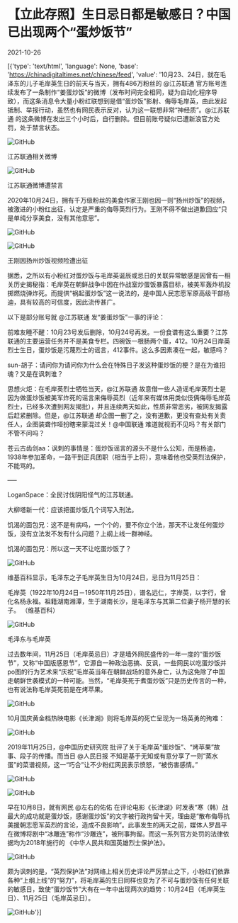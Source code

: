 # 【立此存照】生日忌日都是敏感日？中国已出现两个“蛋炒饭节”

2021-10-26

[{'type': 'text/html', 'language': None, 'base': 'https://chinadigitaltimes.net/chinese/feed', 'value': '10月23、24日，就在毛泽东的儿子毛岸英生日的前天与当天，拥有486万粉丝的 @江苏联通 官方账号连续发布了一条制作“姜蛋炒饭”的微博（发布时间完全相同，疑为自动化程序导致），而这条消息令大量小粉红联想到是借“蛋炒饭”影射、侮辱毛岸英，由此发起抵制、举报行动，虽然也有网民表示反对，认为这一联想非常“神经质”。@江苏联通 的这条微博在发出三个小时后，自行删除。但目前账号疑似已遭新浪官方处罚，处于禁言状态。

![GitHub](https://chinadigitaltimes.net/chinese/files/2021/10/image-1635264098019.png)

江苏联通相关微博  

![GitHub](https://chinadigitaltimes.net/chinese/files/2021/10/image-1635266519438.png)

江苏联通微博遭禁言 

2020年10月24日，拥有千万级粉丝的美食作家王刚也因一则“扬州炒饭”的视频，被激进的小粉红出征，认定是严重的侮辱英烈行为。王刚不得不做出道歉回应“只是单纯分享美食，没有其他意思”。

![GitHub](https://chinadigitaltimes.net/chinese/files/2020/10/post-658626-5f9665e185f2e.)

![GitHub](https://chinadigitaltimes.net/chinese/files/2020/10/post-658626-5f9665e1a75d9.)

王刚因扬州炒饭视频险遭出征  

据悉，之所以有小粉红对蛋炒饭与毛岸英诞辰或忌日的关联异常敏感是因曾有一相关历史揭秘指：毛岸英在朝鲜战争中因在作战室炒蛋饭暴露目标，被美军轰炸机投掷燃烧弹炸死。而提供“祸起蛋炒饭”这一说法的，是中国人民志愿军原高级干部杨迪，具有较高的可信度，因此流传甚广。

以下是部分账号就 @江苏联通 发“姜蛋炒饭”一事的评论：



前难友睡不醒：10月23号发后删除，10月24号再发。一份食谱有这么重要？江苏联通的主要运营任务并不是美食专栏。四碗饭一根肠两个蛋，412。10月24日岸英烈士生日，蛋炒饭是污蔑烈士的谣言，412事件。这么多因素凑在一起，敏感吗？

sun-胡子：请问你为请问你为什么会在特殊日子发这种蛋炒饭的梗？是在为谁招魂？又是在讽刺谁？ 

思想火炬：在毛岸英烈士牺牲当天，@江苏联通 故意借一些人造谣毛岸英烈士是因为做蛋炒饭被美军炸死的谣言来侮辱英烈（近年来有媒体用类似伎俩侮辱毛岸英烈士，已经多次遭到网友揭批），并且连续两天如此，性质非常恶劣，被网友揭露后赶紧删除。但是，@江苏联通 却企图一删了之，没有道歉，更没有查处有关责任人，企图装聋作哑扮瞎来蒙混过关！@中国联通 难道就视而不见吗？有关部门不管不问吗？

苍云古齿剑aa：讽刺的事情是：蛋炒饭谣言的源头不是什么公知，而是杨迪，1938年参加革命，一路干到正兵团职（相当于上将），意味着他也受英烈法保护，不能骂的。

&#8212;&#8211;

LoganSpace：全民讨伐阴阳怪气的江苏联通。

大柳塔新一代：应该把蛋炒饭几个词写入刑法。

饥渴的面包兄：这不是有病吗，一个个的，要不你立个法，那天不让发任何蛋炒饭，没有立法发不发有什么问题？上纲上线一群神经。

饥渴的面包兄：所以这一天不让吃蛋炒饭了？



![GitHub](https://chinadigitaltimes.net/chinese/files/2021/10/image-1635267425135.png)

维基百科显示，毛泽东之子毛岸英生日为10月24日，忌日为11月25日：



毛岸英（1922年10月24日－1950年11月25日），谱名远仁，字岸英，以字行，曾化名杨永福。祖籍湖南湘潭，生于湖南长沙，是毛泽东与其第二位妻子杨开慧的长子。 （维基百科）



![GitHub](https://chinadigitaltimes.net/chinese/files/2021/10/image-1635267992998.png)

 毛泽东与毛岸英 

过去数年间，11月25日（毛岸英忌日）才是墙外网民盛传的一年一度的“蛋炒饭节”，又称“中国版感恩节”，它源自一种政治恶搞、反讽，一些网民以吃蛋炒饭并po图的行为艺术来“庆祝”毛岸英当年在朝鲜战场的意外身亡，认为这免除了中国走朝鲜世袭模式的一种可能。当然，“毛岸英死于煮蛋炒饭”只是历史传言的一种，也有说法称毛岸英死前是在烤苹果。

![GitHub](https://chinadigitaltimes.net/chinese/files/2021/10/image-1635261326483.png)

10月国庆黄金档热映电影《长津湖》则将毛岸英的死亡呈现为一场英勇的殉难：

![GitHub](https://chinadigitaltimes.net/chinese/files/2021/10/image-1635261207603.png)

2019年11月25日，@中国历史研究院 批评了关于毛岸英“蛋炒饭”、“烤苹果”故事、段子的传播。而当日 @人民日报 不知是基于无知或有意分享了一则“蒸水蛋”的菜谱视频，这一“巧合”让不少粉红网民表示愤怒，“被伤害感情。”

![GitHub](https://chinadigitaltimes.net/chinese/files/2019/11/EKNgwc5U4AE4Mc2.jpeg)

![GitHub](https://chinadigitaltimes.net/chinese/files/2019/11/EKNgxAAU8AYoHES.jpeg)

早在10月8日，就有网民 @左右的佑佑 在评论电影《长津湖》时发表“寒（韩）战最大的成功就是蛋炒饭，感谢蛋炒饭”的文字被行政拘留十天，理由是“散布侮辱抗美援朝志愿军英烈的言论，造成不良影响”。此事发生的两天之前，媒体人罗昌平在微博将剧中“冰雕连”称作“沙雕连”，被刑事拘留。而这一系列官方处罚的法律依据均为2018年施行的 《中华人民共和国英雄烈士保护法》。

![GitHub](https://chinadigitaltimes.net/chinese/files/2021/10/image-1635263978600.png)

颇为讽刺的是，“英烈保护法”对网络上相关历史评论严厉禁止之下，小粉红们依靠各种“上纲上线”的“努力”，将毛岸英的生日同样也变为了不可与蛋炒饭有任何关联的敏感日，致使“蛋炒饭节”大有在一年中出现两次的趋势：10月24日（毛岸英生日）、11月25日（毛岸英忌日）。

![GitHub](https://chinadigitaltimes.net/chinese/files/2021/10/image-1635269528323.png)'}]
